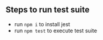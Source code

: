 ## Steps to run test suite

-   run `npm i` to install jest
-   run `npm test` to execute test suite
